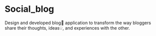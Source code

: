 # Social_blog
Design and developed blog📸 application to transform the way bloggers share their thoughts, ideas💡, and experiences with the other.
